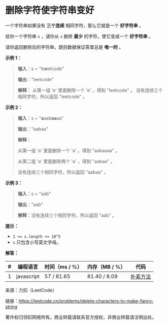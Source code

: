# 删除字符使字符串变好

一个字符串如果没有 **三个连续** 相同字符，那么它就是一个 **好字符串** 。

给你一个字符串 `s` ，请你从 `s` 删除 **最少** 的字符，使它变成一个 **好字符串** 。

请你返回删除后的字符串。题目数据保证答案总是 **唯一的** 。

**示例 1：**

> **输入**：s = "le**e**etcode"
> 
> **输出**："leetcode"
> 
> **解释**：
> 从第一组 'e' 里面删除一个 'e' ，得到 "leetcode" 。
> 没有连续三个相同字符，所以返回 "leetcode" 。

**示例 2：**

> **输入**：s = "**a**aab**aa**aa"
> 
> **输出**："aabaa"
> 
> **解释**：
> 
> 从第一组 'a' 里面删除一个 'a' ，得到 "aabaaaa" 。
> 
> 从第二组 'a' 里面删除两个 'a' ，得到 "aabaa" 。
> 
> 没有连续三个相同字符，所以返回 "aabaa" 。

**示例 3：**

> **输入**：s = "aab"
> 
> **输出**："aab"
> 
> **解释**：没有连续三个相同字符，所以返回 "aab" 。

**提示：**

- `1 <= s.length <= 10^5`
- `s` 只包含小写英文字母。

**解答：**

**#**|**编程语言**|**时间（ms / %）**|**内存（MB / %）**|**代码**
------|----------|-----------------|----------------|--------
1|javascript|57 / 81.65|81.40 / 8.09|[朴素方法](./javascript/ac_v1.js)

来源：力扣（LeetCode）

链接：https://leetcode.cn/problems/delete-characters-to-make-fancy-string

著作权归领扣网络所有。商业转载请联系官方授权，非商业转载请注明出处。
